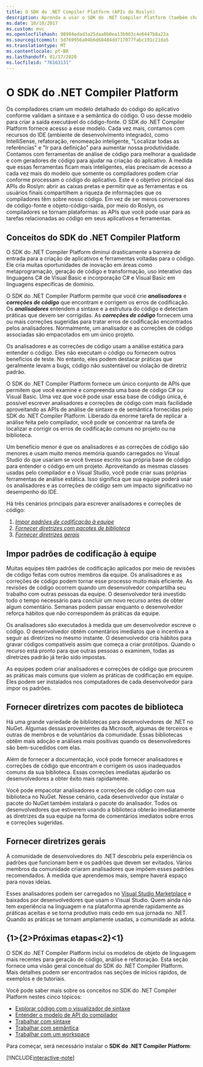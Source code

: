 ```yaml
---
title: O SDK do .NET Compiler Platform (APIs do Roslyn)
description: Aprenda a usar o SDK do .NET Compiler Platform (também chamado de APIs do Roslyn) para entender o código .NET, identificar os erros e corrigi-los.
ms.date: 10/10/2017
ms.custom: mvc
ms.openlocfilehash: 98984edad3a25daa8b0ea13b903c4e6447b8a22a
ms.sourcegitcommit: 5d769956a04b6d68484dd717077fabc191c21da5
ms.translationtype: MT
ms.contentlocale: pt-BR
ms.lasthandoff: 01/17/2020
ms.locfileid: "76163131"
---
```

# <a name="the-net-compiler-platform-sdk"></a>O SDK do .NET Compiler Platform

Os compiladores criam um modelo detalhado do código do aplicativo conforme validam a sintaxe e a semântica do código. O uso desse modelo para criar a saída executável do código-fonte. O SDK do .NET Compiler Platform fornece acesso a esse modelo. Cada vez mais, contamos com recursos do IDE (ambiente de desenvolvimento integrado), como IntelliSense, refatoração, renomeação inteligente, "Localizar todas as referências" e "Ir para definição" para aumentar nossa produtividade. Contamos com ferramentas de análise de código para melhorar a qualidade e com geradores de código para ajudar na criação do aplicativo. À medida que essas ferramentas ficam mais inteligentes, elas precisam de acesso a cada vez mais do modelo que somente os compiladores podem criar conforme processam o código do aplicativo. Este é o objetivo principal das APIs do Roslyn: abrir as caixas pretas e permitir que as ferramentas e os usuários finais compartilhem a riqueza de informações que os compiladores têm sobre nosso código.
Em vez de ser meros conversores de código-fonte e objeto-código-saída, por meio do Roslyn, os compiladores se tornam plataformas: as APIs que você pode usar para as tarefas relacionadas ao código em seus aplicativos e ferramentas.

## <a name="net-compiler-platform-sdk-concepts"></a>Conceitos do SDK do .NET Compiler Platform

O SDK do .NET Compiler Platform diminui drasticamente a barreira de entrada para a criação de aplicativos e ferramentas voltadas para o código. Ele cria muitas oportunidades de inovação em áreas como metaprogramação, geração de código e transformação, uso interativo das linguagens C# de Visual Basic e incorporação C# e Visual Basic em linguagens específicas de domínio.

O SDK do .NET Compiler Platform permite que você crie ***analisadores*** e ***correções de código*** que encontram e corrigem os erros de codificação. Os ***analisadores*** entendem a sintaxe e a estrutura do código e detectam práticas que devem ser corrigidas. As ***correções de código*** fornecem uma ou mais correções sugeridas para tratar erros de codificação encontrados pelos analisadores. Normalmente, um analisador e as correções de código associadas são empacotados em um único projeto.

Os analisadores e as correções de código usam a análise estática para entender o código. Eles não executam o código ou fornecem outros benefícios de teste. No entanto, eles podem destacar práticas que geralmente levam a bugs, código não sustentável ou violação de diretriz padrão.

O SDK do .NET Compiler Platform fornece um único conjunto de APIs que permitem que você examine e compreenda uma base de código C# ou Visual Basic. Uma vez que você pode usar essa base de código única, é possível escrever analisadores e correções de código com mais facilidade aproveitando as APIs de análise de sintaxe e de semântica fornecidas pelo SDK do .NET Compiler Platform. Liberado da enorme tarefa de replicar a análise feita pelo compilador, você pode se concentrar na tarefa de localizar e corrigir os erros de codificação comuns no projeto ou na biblioteca.

Um benefício menor é que os analisadores e as correções de código são menores e usam muito menos memória quando carregados no Visual Studio do que usariam se você tivesse escrito sua própria base de código para entender o código em um projeto. Aproveitando as mesmas classes usadas pelo compilador e o Visual Studio, você pode criar suas próprias ferramentas de análise estática. Isso significa que sua equipe poderá usar os analisadores e as correções de código sem um impacto significativo no desempenho do IDE.

Há três cenários principais para escrever analisadores e correções de código:

1. [*Impor padrões de codificação à equipe*](#enforce-team-coding-standards)
1. [*Fornecer diretrizes com pacotes de biblioteca*](#provide-guidance-with-library-packages)
1. [*Fornecer diretrizes gerais*](#provide-general-guidance)

## <a name="enforce-team-coding-standards"></a>Impor padrões de codificação à equipe

Muitas equipes têm padrões de codificação aplicados por meio de revisões de código feitas com outros membros da equipe. Os analisadores e as correções de código podem tornar esse processo muito mais eficiente. As revisões de código ocorrem quando um desenvolvedor compartilha seu trabalho com outras pessoas da equipe. O desenvolvedor terá investido todo o tempo necessário para concluir um novo recurso antes de obter algum comentário. Semanas podem passar enquanto o desenvolvedor reforça hábitos que não correspondem às práticas da equipe.

Os analisadores são executados à medida que um desenvolvedor escreve o código. O desenvolvedor obtém comentários imediatos que o incentiva a seguir as diretrizes no mesmo instante. O desenvolvedor cria hábitos para gravar códigos compatíveis assim que começa a criar protótipos. Quando o recurso está pronto para que outras pessoas o examinem, todas as diretrizes padrão já terão sido impostas.

As equipes podem criar analisadores e correções de código que procurem as práticas mais comuns que violem as práticas de codificação em equipe. Eles podem ser instalados nos computadores de cada desenvolvedor para impor os padrões.

## <a name="provide-guidance-with-library-packages"></a>Fornecer diretrizes com pacotes de biblioteca

Há uma grande variedade de bibliotecas para desenvolvedores de .NET no NuGet.
Algumas dessas provenientes da Microsoft, algumas de terceiros e outras de membros e de voluntários da comunidade. Essas bibliotecas obtêm mais adoção e análises mais positivas quando os desenvolvedores são bem-sucedidos com elas.

Além de fornecer a documentação, você pode fornecer analisadores e correções de código que encontram e corrigem os usos inadequados comuns da sua biblioteca. Essas correções imediatas ajudarão os desenvolvedores a obter êxito mais rapidamente.

Você pode empacotar analisadores e correções de código com sua biblioteca no NuGet. Nesse cenário, cada desenvolvedor que instalar o pacote do NuGet também instalará o pacote do analisador. Todos os desenvolvedores que estiverem usando a biblioteca obterão imediatamente as diretrizes da sua equipe na forma de comentários imediatos sobre erros e correções sugeridas.

## <a name="provide-general-guidance"></a>Fornecer diretrizes gerais

A comunidade de desenvolvedores do .NET descobriu pela experiência os padrões que funcionam bem e os padrões que devem ser evitados. Vários membros da comunidade criaram analisadores que impõem esses padrões recomendados. À medida que aprendemos mais, sempre haverá espaço para novas ideias.

Esses analisadores podem ser carregados no [Visual Studio Marketplace](https://marketplace.visualstudio.com/vs) e baixados por desenvolvedores que usam o Visual Studio. Quem ainda não tem experiência na linguagem e na plataforma aprende rapidamente as práticas aceitas e se torna produtivo mais cedo em sua jornada no .NET. Quando as práticas se tornam amplamente usadas, a comunidade as adota.

## <a name="next-steps"></a>{1&gt;{2&gt;Próximas etapas&lt;2}&lt;1}

O SDK do .NET Compiler Platform inclui os modelos de objeto de linguagem mais recentes para geração de código, análise e refatoração. Esta seção fornece uma visão geral conceitual do SDK do .NET Compiler Platform. Mais detalhes podem ser encontrados nas seções de inícios rápidos, de exemplos e de tutoriais.

Você pode saber mais sobre os conceitos no SDK do .NET Compiler Platform nestes cinco tópicos:

- [Explorar código com o visualizador de sintaxe](syntax-visualizer.md)
- [Entender o modelo de API do compilador](compiler-api-model.md)
- [Trabalhar com sintaxe](work-with-syntax.md)
- [Trabalhar com semântica](work-with-semantics.md)
- [Trabalhar com um workspace](work-with-workspace.md)

Para começar, será necessário instalar o **SDK do .NET Compiler Platform**:

[!INCLUDE[interactive-note](~/includes/roslyn-installation.md)]

<!--

Turn this on as more of the conceptual content is in place:
- Try the [Quickstarts](quickstart/index.md) to create your first tutorial.
- Experiment with one of the [Tutorials](tutorials/index.md).
- Explore the [Samples](samples/index.md) to see some simple analyzers.
- Read the [Concepts](concepts/index.md) to understand the ideas behind analyzers and code fixes.

-->
